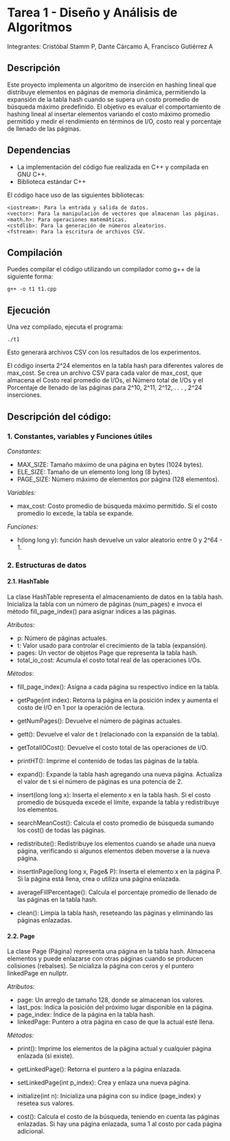 # Tarea 1 - Diseño y Análisis de Algoritmos

Integrantes: Cristóbal Stamm P, Dante Cárcamo A, Francisco Gutiérrez A

## Descripción

Este proyecto implementa un algoritmo de inserción en hashing lineal que distribuye elementos en páginas de memoria dinámica, permitiendo la expansión de la tabla hash cuando se supera un costo promedio de búsqueda máximo predefinido. El objetivo es evaluar el comportamiento de  hashing lineal al insertar elementos variando el costo máximo promedio permitido y medir el rendimiento en términos de I/O, costo real y porcentaje de llenado de las páginas.

## Dependencias

- La implementación del código fue realizada en C++ y compilada en GNU C++.
- Biblioteca estándar C++

El código hace uso de las siguientes bibliotecas:

    <iostream>: Para la entrada y salida de datos.
    <vector>: Para la manipulación de vectores que almacenan las páginas.
    <math.h>: Para operaciones matemáticas.
    <cstdlib>: Para la generación de números aleatorios.
    <fstream>: Para la escritura de archivos CSV.

## Compilación

Puedes compilar el código utilizando un compilador como g++ de la siguiente forma:

```
g++ -o t1 t1.cpp
```

## Ejecución

Una vez compilado, ejecuta el programa:

```
./t1
```

Esto generará archivos CSV con los resultados de los experimentos. 

El código inserta 2^24 elementos en la tabla hash para diferentes valores de max_cost. Se crea un archivo CSV para cada valor de max_cost, que almacena el Costo real promedio de I/Os, el Número total de I/Os y el Porcentaje de llenado de las páginas para 2^10, 2^11, 2^12, . . . , 2^24 inserciones.

## Descripción del código:

### 1. Constantes, variables y Funciones útiles

*Constantes:*

- MAX_SIZE: Tamaño máximo de una página en bytes (1024 bytes).
- ELE_SIZE: Tamaño de un elemento long long (8 bytes).
- PAGE_SIZE: Número máximo de elementos por página (128 elementos).

*Variables:*

- max_cost: Costo promedio de búsqueda máximo permitido. Si el costo promedio lo excede, la tabla se expande.

*Funciones:*

- h(long long y): función hash devuelve un valor aleatorio entre 0 y 2^64 - 1.


### 2. Estructuras de datos

#### 2.1. HashTable

La clase HashTable representa el almacenamiento de datos en la tabla hash. Inicializa la tabla con un número de páginas (num_pages) e invoca el método fill_page_index() para asignar índices a las páginas.

*Atributos:*

- p: Número de páginas actuales.
- t: Valor usado para controlar el crecimiento de la tabla (expansión).
- pages: Un vector de objetos Page que representa la tabla hash.
- total_io_cost: Acumula el costo total real de las operaciones I/Os.

*Métodos:*
- fill_page_index(): Asigna a cada página su respectivo índice en la tabla.

- getPage(int index): Retorna la página en la posición index y aumenta el costo de I/O en 1 por la operación de lectura.

- getNumPages(): Devuelve el número de páginas actuales.

- gett(): Devuelve el valor de t (relacionado con la expansión de la tabla).

- getTotalIOCost(): Devuelve el costo total de las operaciones de I/O.

- printHT(): Imprime el contenido de todas las páginas de la tabla.

- expand(): Expande la tabla hash agregando una nueva página. Actualiza el valor de t si el número de páginas es una potencia de 2.

- insert(long long x): Inserta el elemento x en la tabla hash. Si el costo promedio de búsqueda excede el límite, expande la tabla y redistribuye los elementos.

- searchMeanCost(): Calcula el costo promedio de búsqueda sumando los cost() de todas las páginas.

- redistribute(): Redistribuye los elementos cuando se añade una nueva página, verificando si algunos elementos deben moverse a la nueva página.

- insertInPage(long long x, Page& P): Inserta el elemento x en la página P. Si la página está llena, crea o utiliza una página enlazada.

- averageFillPercentage(): Calcula el porcentaje promedio de llenado de las páginas en la tabla hash.

- clean(): Limpia la tabla hash, reseteando las páginas y eliminando las páginas enlazadas.


#### 2.2. Page

La clase Page (Página) representa una página en la tabla hash. Almacena elementos y puede enlazarse con otras páginas cuando se producen colisiones (rebalses). Se nicializa la página con ceros y el puntero linkedPage en nullptr.

*Atributos:*
- page: Un arreglo de tamaño 128, donde se almacenan los valores.
- last_pos: Indica la posición del próximo lugar disponible en la página.
- page_index: Índice de la página en la tabla hash.
- linkedPage: Puntero a otra página en caso de que la actual esté llena.

*Métodos:*
- print(): Imprime los elementos de la página actual y cualquier página enlazada (si existe).

- getLinkedPage(): Retorna el puntero a la página enlazada.

- setLinkedPage(int p_index): Crea y enlaza una nueva página.

- initialize(int n): Inicializa una página con su índice (page_index) y resetea sus valores.

- cost(): Calcula el costo de la búsqueda, teniendo en cuenta las páginas enlazadas. Si hay una página enlazada, suma 1 al costo por cada página adicional.